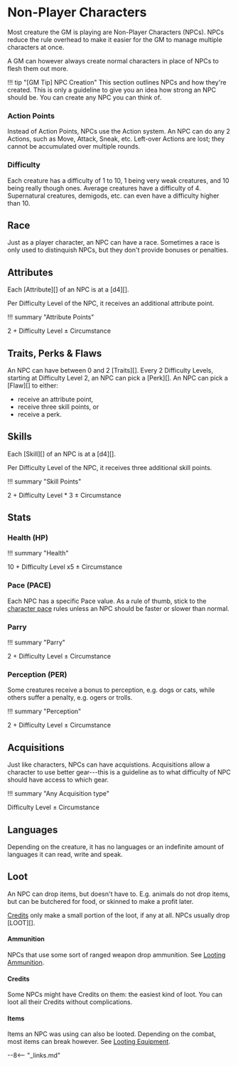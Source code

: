 # Non-Player Characters

Most creature the GM is playing are Non-Player Characters (NPCs). NPCs reduce
the rule overhead to make it easier for the GM to manage multiple characters at
once.

A GM can however always create normal characters in place of NPCs to flesh them
out more.

!!! tip "[GM Tip] NPC Creation"
    This section outlines NPCs and how they're created. This is only a guideline
    to give you an idea how strong an NPC should be. You can create any NPC you
    can think of.

### Action Points

Instead of Action Points, NPCs use the Action system. An NPC can do any 2
Actions, such as Move, Attack, Sneak, etc. Left-over Actions are lost; they
cannot be accumulated over multiple rounds.

### Difficulty

Each creature has a difficulty of 1 to 10, 1 being very weak creatures, and 10
being really though ones. Average creatures have a difficulty of 4. Supernatural
creatures, demigods, etc. can even have a difficulty higher than 10.

## Race

Just as a player character, an NPC can have a race. Sometimes a race is only
used to distinquish NPCs, but they don't provide bonuses or penalties.

## Attributes

Each [Attribute][] of an NPC is at a [d4][].

Per Difficulty Level of the NPC, it receives an additional attribute point.

!!! summary "Attribute Points"
    <div class="formula formula-top formula-bottom">
        <span data-bracket-bottom="Base">2</span> +
        <span data-bracket-top="Base">Difficulty Level</span> ±
        <span data-bracket-bottom="Perks / Flaws / Race">Circumstance</span>
    </div>

## Traits, Perks & Flaws

An NPC can have between 0 and 2 [Traits][]. Every 2 Difficulty Levels, starting
at Difficulty Level 2, an NPC can pick a [Perk][]. An NPC can pick a [Flaw][] to
either:

* receive an attribute point,
* receive three skill points, or
* receive a perk.

## Skills

Each [Skill][] of an NPC is at a [d4][].

Per Difficulty Level of the NPC, it receives three additional skill points.

!!! summary "Skill Points"
    <div class="formula formula-top formula-bottom">
        <span data-bracket-bottom="Base">2</span> +
        <span data-bracket-top="Base">Difficulty Level * 3</span> ±
        <span data-bracket-bottom="Perks / Flaws / Race">Circumstance</span>
    </div>

## Stats

### Health (HP)

!!! summary "Health"
    <div class="formula formula-top formula-bottom">
        <span data-bracket-bottom="Base">10</span> +
        <span data-bracket-top="Base">Difficulty Level</span>
        <span data-bracket-bottom="Base">x5</span> ±
        <span data-bracket-top="Perks / Flaws / Race">Circumstance</span>
    </div>

### Pace (PACE)

Each NPC has a specific Pace value. As a rule of thumb, stick to the [character
pace](/character/#pace-pace) rules unless an NPC should be faster or slower than
normal.

### Parry

!!! summary "Parry"
    <div class="formula formula-top formula-bottom">
        <span data-bracket-bottom="Base">2</span> +
        <span data-bracket-top="Base">Difficulty Level</span> ±
        <span data-bracket-bottom="Perks / Flaws / Race">Circumstance</span>
    </div>

### Perception (PER)

Some creatures receive a bonus to perception, e.g. dogs or cats, while others
suffer a penalty, e.g. ogers or trolls.

!!! summary "Perception"
    <div class="formula formula-top formula-bottom">
        <span data-bracket-bottom="Base">2</span> +
        <span data-bracket-top="Base">Difficulty Level</span> ±
        <span data-bracket-bottom="Perks / Flaws / Race">Circumstance</span>
    </div>

## Acquisitions

Just like characters, NPCs can have acquistions. Acquisitions allow a character
to use better gear---this is a guideline as to what difficulty of NPC should
have access to which gear.

!!! summary "Any Acquisition type"
    <div class="formula formula-top formula-bottom">
        <span data-bracket-bottom="Base">Difficulty Level</span> ±
        <span data-bracket-top="Perks / Flaws / Race">Circumstance</span>
    </div>

## Languages

Depending on the creature, it has no languages or an indefinite amount of
languages it can read, write and speak.

## Loot

An NPC can drop items, but doesn't have to. E.g. animals do not drop items, but
can be butchered for food, or skinned to make a profit later.

[Credits](/equipment#credits) only make a small portion of the loot, if any at
all. NPCs usually drop [LOOT][].

#### Ammunition

NPCs that use some sort of ranged weapon drop ammunition. See [Looting
Ammunition](/equipment/#ammunition).

#### Credits

Some NPCs might have Credits on them: the easiest kind of loot. You can loot all
their Credits without complications.

#### Items

Items an NPC was using can also be looted. Depending on the combat, most items
can break however. See [Looting Equipment](/equipment/#equipment_1).

--8<-- "_links.md"
